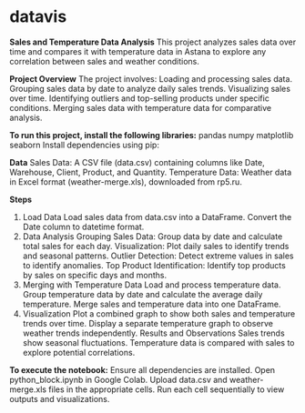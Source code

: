 # datavis

**Sales and Temperature Data Analysis**
This project analyzes sales data over time and compares it with temperature data in Astana to explore any correlation between sales and weather conditions.

**Project Overview**
The project involves:
Loading and processing sales data.
Grouping sales data by date to analyze daily sales trends.
Visualizing sales over time.
Identifying outliers and top-selling products under specific conditions.
Merging sales data with temperature data for comparative analysis.


**To run this project, install the following libraries:**
pandas
numpy
matplotlib
seaborn
Install dependencies using pip:

**Data**
Sales Data: A CSV file (data.csv) containing columns like Date, Warehouse, Client, Product, and Quantity.
Temperature Data: Weather data in Excel format (weather-merge.xls), downloaded from rp5.ru.

**Steps**
1. Load Data
Load sales data from data.csv into a DataFrame.
Convert the Date column to datetime format.
2. Data Analysis
Grouping Sales Data: Group data by date and calculate total sales for each day.
Visualization: Plot daily sales to identify trends and seasonal patterns.
Outlier Detection: Detect extreme values in sales to identify anomalies.
Top Product Identification: Identify top products by sales on specific days and months.
3. Merging with Temperature Data
Load and process temperature data.
Group temperature data by date and calculate the average daily temperature.
Merge sales and temperature data into one DataFrame.
4. Visualization
Plot a combined graph to show both sales and temperature trends over time.
Display a separate temperature graph to observe weather trends independently.
Results and Observations
Sales trends show seasonal fluctuations.
Temperature data is compared with sales to explore potential correlations.

**To execute the notebook:**
Ensure all dependencies are installed.
Open python_block.ipynb in Google Colab.
Upload data.csv and weather-merge.xls files in the appropriate cells.
Run each cell sequentially to view outputs and visualizations.
